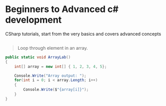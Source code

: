 # Beginners to Advanced c# development

CSharp tutorials, start from the very basics and covers advanced concepts

```
```

> Loop through element in an array.

```c#
public static void ArrayLab()
{
    int[] array = new int[] { 1, 2, 3, 4, 5};

    Console.Write("Array output: ");
    for(int i = 0; i < array.Length; i++)
    {
        Console.Write($"{array[i]}");        
    }
}
```
